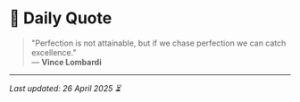 # 📜 Daily Quote

> "Perfection is not attainable, but if we chase perfection we can catch excellence."  
> — **Vince Lombardi**

---

_Last updated: 26 April 2025 ⏳_
